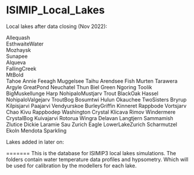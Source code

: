 # ISIMIP_Local_Lakes

Local lakes after data closing (Nov 2022):

Allequash <br />       EsthwaiteWater <br />   Mozhaysk   <br />         Sunapee <br />
Alqueva     <br />     FallingCreek  <br />    MtBold       <br />       Tahoe
Annie           Feeagh           Muggelsee          Taihu
Arendsee        Fish             Murten             Tarawera
Argyle          GreatPond        Neuchatel          Thun
Biel            Green            Ngoring            Toolik
BigMuskellunge  Harp             NohipaloMustjarv   Trout
BlackOak        Hassel           NohipaloValgejarv  TroutBog
Bosumtwi        Hulun            Okauchee           TwoSisters
Bryrup          Kilpisjarvi      Paajarvi           Vendyurskoe
BurleyGriffin   Kinneret         Rappbode           Vortsjarv
Chao            Kivu             Rappbodep          Washington
Crystal         Klicava          Rimov              Windermere
CrystalBog      Kuivajarvi       Rotorua            Wingra
Delavan         Langtjern        Sammamish          Zlutice
Dickie          Laramie          Sau                Zurich
Eagle           LowerLakeZurich  Scharmutzel
Ekoln           Mendota          Sparkling

Lakes added in later on:


=======
This is the database for ISIMIP3 local lakes simulations. The folders contain water temperature data profiles and hypsometry. Which will be used for calibration by the modellers for each lake.
